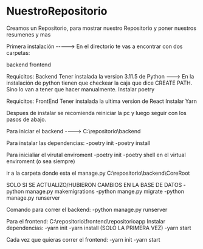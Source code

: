 # NuestroRepositorio
Creamos un Repositorio, para mostrar nuestro Repositorio y poner nuestros resumenes y mas 


Primera instalación -----> 
En el directorio te vas a encontrar con dos carpetas: 

backend
frontend

Requicitos: Backend
Tener instalada la version 3.11.5 de Python ---> En la instalación de python tienen que checkear la caja que dice CREATE PATH. Sino lo van a tener que hacer manualmente. 
Instalar poetry

Requicitos: FrontEnd
Tener instalada la ultima version de React
Instalar Yarn

Despues de instalar se recomienda reiniciar la pc y luego seguir con los pasos de abajo. 

Para iniciar el backend ----> C:\repositorio\backend 

Para instalar las dependencias:
-poetry init
-poetry install

Para inicialiar el virutal enviroment
-poetry init
-poetry shell en el virtual enviroment (o sea siempre)


ir a la carpeta donde esta el manage.py 
C:\repositorio\backend\CoreRoot

SOLO SI SE ACTUALIZO/HUBIERON CAMBIOS EN LA BASE DE DATOS
-python manage.py makemigrations
-python mange.py migrate
-python manage.py runserver

Comando para correr el backend:
-python manage.py runserver


Para el frontend: 
C:\repositorio\frontend\repositorioapp
Instalar dependencias:
-yarn init
-yarn install (SOLO LA PRIMERA VEZ)
-yarn start


Cada vez que quieras correr el frontend: 
-yarn init
-yarn start


